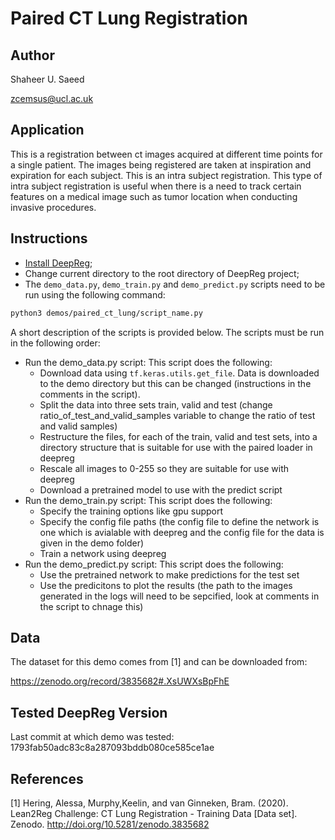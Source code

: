 # Paired CT Lung Registration

## Author

Shaheer U. Saeed

zcemsus@ucl.ac.uk

## Application

This is a registration between ct images acquired at different time points for a single
patient. The images being registered are taken at inspiration and expiration for each
subject. This is an intra subject registration. This type of intra subject registration
is useful when there is a need to track certain features on a medical image such as
tumor location when conducting invasive procedures.

## Instructions

- [Install DeepReg](https://deepregnet.github.io/DeepReg/#/quick_start?id=install-the-package);
- Change current directory to the root directory of DeepReg project;
- The `demo_data.py`, `demo_train.py` and `demo_predict.py` scripts need to be run using
  the following command:

```bash
python3 demos/paired_ct_lung/script_name.py
```

A short description of the scripts is provided below. The scripts must be run in the
following order:

- Run the demo_data.py script: This script does the following:
  - Download data using `tf.keras.utils.get_file`. Data is downloaded to the demo
    directory but this can be changed (instructions in the comments in the script).
  - Split the data into three sets train, valid and test (change
    ratio_of_test_and_valid_samples variable to change the ratio of test and valid
    samples)
  - Restructure the files, for each of the train, valid and test sets, into a directory
    structure that is suitable for use with the paired loader in deepreg
  - Rescale all images to 0-255 so they are suitable for use with deepreg
  - Download a pretrained model to use with the predict script
- Run the demo_train.py script: This script does the following:
  - Specify the training options like gpu support
  - Specify the config file paths (the config file to define the network is one which is
    avialable with deepreg and the config file for the data is given in the demo folder)
  - Train a network using deepreg
- Run the demo_predict.py script: This script does the following:
  - Use the pretrained network to make predictions for the test set
  - Use the predicitons to plot the results (the path to the images generated in the
    logs will need to be sepcified, look at comments in the script to chnage this)

## Data

The dataset for this demo comes from [1] and can be downloaded from:

https://zenodo.org/record/3835682#.XsUWXsBpFhE

## Tested DeepReg Version

Last commit at which demo was tested: 1793fab50adc83c8a287093bddb080ce585ce1ae

## References

[1] Hering, Alessa, Murphy,Keelin, and van Ginneken, Bram. (2020). Lean2Reg Challenge:
CT Lung Registration - Training Data [Data set]. Zenodo.
http://doi.org/10.5281/zenodo.3835682
